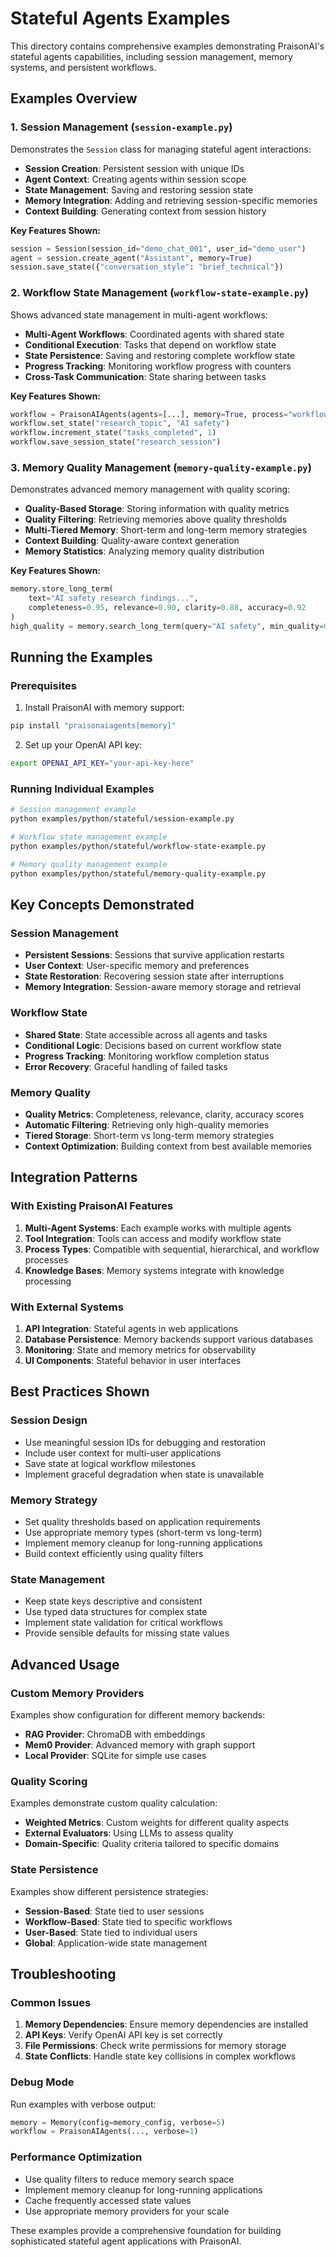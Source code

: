 # Stateful Agents Examples

This directory contains comprehensive examples demonstrating PraisonAI's stateful agents capabilities, including session management, memory systems, and persistent workflows.

## Examples Overview

### 1. Session Management (`session-example.py`)

Demonstrates the `Session` class for managing stateful agent interactions:

- **Session Creation**: Persistent session with unique IDs
- **Agent Context**: Creating agents within session scope
- **State Management**: Saving and restoring session state
- **Memory Integration**: Adding and retrieving session-specific memories
- **Context Building**: Generating context from session history

**Key Features Shown:**
```python
session = Session(session_id="demo_chat_001", user_id="demo_user")
agent = session.create_agent("Assistant", memory=True)
session.save_state({"conversation_style": "brief_technical"})
```

### 2. Workflow State Management (`workflow-state-example.py`)

Shows advanced state management in multi-agent workflows:

- **Multi-Agent Workflows**: Coordinated agents with shared state
- **Conditional Execution**: Tasks that depend on workflow state
- **State Persistence**: Saving and restoring complete workflow state
- **Progress Tracking**: Monitoring workflow progress with counters
- **Cross-Task Communication**: State sharing between tasks

**Key Features Shown:**
```python
workflow = PraisonAIAgents(agents=[...], memory=True, process="workflow")
workflow.set_state("research_topic", "AI safety")
workflow.increment_state("tasks_completed", 1)
workflow.save_session_state("research_session")
```

### 3. Memory Quality Management (`memory-quality-example.py`)

Demonstrates advanced memory management with quality scoring:

- **Quality-Based Storage**: Storing information with quality metrics
- **Quality Filtering**: Retrieving memories above quality thresholds
- **Multi-Tiered Memory**: Short-term and long-term memory strategies
- **Context Building**: Quality-aware context generation
- **Memory Statistics**: Analyzing memory quality distribution

**Key Features Shown:**
```python
memory.store_long_term(
    text="AI safety research findings...",
    completeness=0.95, relevance=0.90, clarity=0.88, accuracy=0.92
)
high_quality = memory.search_long_term(query="AI safety", min_quality=0.8)
```

## Running the Examples

### Prerequisites

1. Install PraisonAI with memory support:
```bash
pip install "praisonaiagents[memory]"
```

2. Set up your OpenAI API key:
```bash
export OPENAI_API_KEY="your-api-key-here"
```

### Running Individual Examples

```bash
# Session management example
python examples/python/stateful/session-example.py

# Workflow state management example  
python examples/python/stateful/workflow-state-example.py

# Memory quality management example
python examples/python/stateful/memory-quality-example.py
```

## Key Concepts Demonstrated

### Session Management
- **Persistent Sessions**: Sessions that survive application restarts
- **User Context**: User-specific memory and preferences
- **State Restoration**: Recovering session state after interruptions
- **Memory Integration**: Session-aware memory storage and retrieval

### Workflow State
- **Shared State**: State accessible across all agents and tasks
- **Conditional Logic**: Decisions based on current workflow state
- **Progress Tracking**: Monitoring workflow completion status
- **Error Recovery**: Graceful handling of failed tasks

### Memory Quality
- **Quality Metrics**: Completeness, relevance, clarity, accuracy scores
- **Automatic Filtering**: Retrieving only high-quality memories
- **Tiered Storage**: Short-term vs long-term memory strategies
- **Context Optimization**: Building context from best available memories

## Integration Patterns

### With Existing PraisonAI Features

1. **Multi-Agent Systems**: Each example works with multiple agents
2. **Tool Integration**: Tools can access and modify workflow state
3. **Process Types**: Compatible with sequential, hierarchical, and workflow processes
4. **Knowledge Bases**: Memory systems integrate with knowledge processing

### With External Systems

1. **API Integration**: Stateful agents in web applications
2. **Database Persistence**: Memory backends support various databases
3. **Monitoring**: State and memory metrics for observability
4. **UI Components**: Stateful behavior in user interfaces

## Best Practices Shown

### Session Design
- Use meaningful session IDs for debugging and restoration
- Include user context for multi-user applications
- Save state at logical workflow milestones
- Implement graceful degradation when state is unavailable

### Memory Strategy
- Set quality thresholds based on application requirements
- Use appropriate memory types (short-term vs long-term)
- Implement memory cleanup for long-running applications
- Build context efficiently using quality filters

### State Management
- Keep state keys descriptive and consistent
- Use typed data structures for complex state
- Implement state validation for critical workflows
- Provide sensible defaults for missing state values

## Advanced Usage

### Custom Memory Providers
Examples show configuration for different memory backends:
- **RAG Provider**: ChromaDB with embeddings
- **Mem0 Provider**: Advanced memory with graph support
- **Local Provider**: SQLite for simple use cases

### Quality Scoring
Examples demonstrate custom quality calculation:
- **Weighted Metrics**: Custom weights for different quality aspects
- **External Evaluators**: Using LLMs to assess quality
- **Domain-Specific**: Quality criteria tailored to specific domains

### State Persistence
Examples show different persistence strategies:
- **Session-Based**: State tied to user sessions
- **Workflow-Based**: State tied to specific workflows
- **User-Based**: State tied to individual users
- **Global**: Application-wide state management

## Troubleshooting

### Common Issues

1. **Memory Dependencies**: Ensure memory dependencies are installed
2. **API Keys**: Verify OpenAI API key is set correctly
3. **File Permissions**: Check write permissions for memory storage
4. **State Conflicts**: Handle state key collisions in complex workflows

### Debug Mode

Run examples with verbose output:
```python
memory = Memory(config=memory_config, verbose=5)
workflow = PraisonAIAgents(..., verbose=1)
```

### Performance Optimization

- Use quality filters to reduce memory search space
- Implement memory cleanup for long-running applications
- Cache frequently accessed state values
- Use appropriate memory providers for your scale

These examples provide a comprehensive foundation for building sophisticated stateful agent applications with PraisonAI.